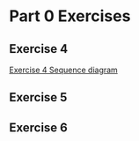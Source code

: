 # Part 0 Exercises
## Exercise 4
[Exercise 4 Sequence diagram](https://github.com/sinyman/HY-Fullstack-2019/blob/master/part0/Exercise4.png)

## Exercise 5


## Exercise 6

